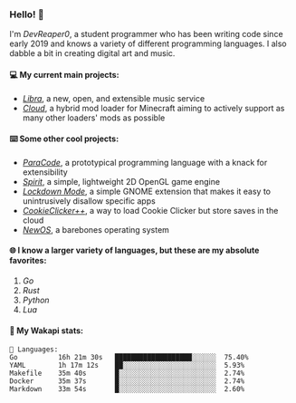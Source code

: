 ### Hello! 👋

I'm _DevReaper0_, a student programmer who has been writing code since early 2019 and knows a variety of different programming languages. I also dabble a bit in creating digital art and music.

#### 💻 My current main projects:

-   _[Libra](https://github.com/LibraMusic)_, a new, open, and extensible music service
-   _[Cloud](https://github.com/CloudLoaderMC/CloudLoader)_, a hybrid mod loader for Minecraft aiming to actively support as many other loaders' mods as possible

#### ⌨️ Some other cool projects:

-   _[ParaCode](https://github.com/ParaCodeLang/ParaCode)_, a prototypical programming language with a knack for extensibility
-   _[Spirit](https://gitlab.com/DevReaper0/SpiritEngine)_, a simple, lightweight 2D OpenGL game engine
-   _[Lockdown Mode](https://github.com/DevReaper0/GNOME-LockdownMode)_, a simple GNOME extension that makes it easy to unintrusively disallow specific apps
-   _[CookieClicker++](https://github.com/DevReaper0/CookieClickerPlusPlus)_, a way to load Cookie Clicker but store saves in the cloud
-   _[NewOS](https://github.com/DevReaper0/NewOS)_, a barebones operating system

#### 🌐 I know a larger variety of languages, but these are my absolute favorites:

1. _Go_
2. _Rust_
3. _Python_
4. _Lua_

#### 📡 My Wakapi stats:

```text
💾 Languages:
Go          16h 21m 30s   ███████████████████░░░░░░  75.40%
YAML        1h 17m 12s    ██░░░░░░░░░░░░░░░░░░░░░░░  5.93%
Makefile    35m 40s       █░░░░░░░░░░░░░░░░░░░░░░░░  2.74%
Docker      35m 37s       █░░░░░░░░░░░░░░░░░░░░░░░░  2.74%
Markdown    33m 54s       █░░░░░░░░░░░░░░░░░░░░░░░░  2.60%
```
